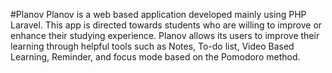 #Planov
Planov is a web based application developed mainly using PHP Laravel. This app is directed towards students who are willing to improve or enhance their studying experience. Planov allows its users to improve their learning through helpful tools such as Notes, To-do list, Video Based Learning, Reminder, and focus mode based on the Pomodoro method.
